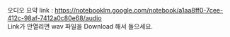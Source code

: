 오디오 요약 link : https://notebooklm.google.com/notebook/a1aa8ff0-7cee-412c-98af-7412a0c80e68/audio <BR>
Link가 안열리면 wav 파일을 Download 해서 들으세요.
